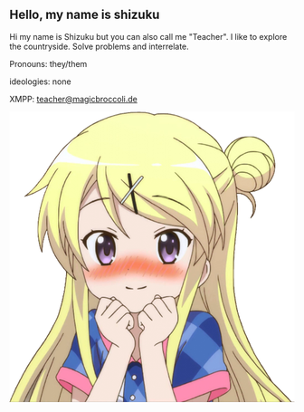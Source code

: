## Hello, my name is shizuku

Hi my name is Shizuku but you can also call me "Teacher". I like to explore the countryside. Solve problems and interrelate.

Pronouns: they/them

ideologies: none

XMPP: teacher@magicbroccoli.de

<picture>
 <source media="(prefers-color-scheme: dark)" srcset="Anime-Girl-Blush-PNG-Clipart.png">
 <source media="(prefers-color-scheme: light)" srcset="anime-girl-with-brown-hair.jpg" width="660px" height="520px" style="transform: scaleX(-1);">
 <img alt="YOUR-ALT-TEXT" src="Anime-Girl-Blush-PNG-Clipart.png">
</picture>
